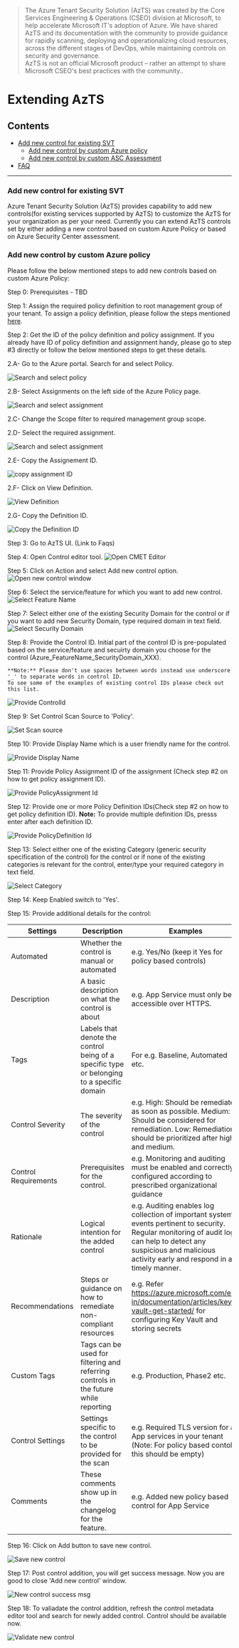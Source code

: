 > The Azure Tenant Security Solution (AzTS) was created by the Core Services Engineering & Operations (CSEO) division at Microsoft, to help accelerate Microsoft IT's adoption of Azure. We have shared AzTS and its documentation with the community to provide guidance for rapidly scanning, deploying and operationalizing cloud resources, across the different stages of DevOps, while maintaining controls on security and governance.
<br>AzTS is not an official Microsoft product – rather an attempt to share Microsoft CSEO's best practices with the community..

# Extending AzTS

## Contents
- [Add new control for existing SVT](Readme.md#steps-to-extend-the-control-svt) 
   - [Add new control by custom Azure policy](Readme.md#add-new-control-by-custom-azure-policy)
   - [Add new control by custom ASC Assessment](./Extending%20AzSK%20Module/Readme.md#add-new-control-by-custom-asc-assessment)
- [FAQ](Readme.md#faqs)  

----------------------------------------------

### Add new control for existing SVT
Azure Tenant Security Solution (AzTS) provides capability to add new controls(for existing services supported by AzTS) to customize the AzTS for your organization as per your need.
Currently you can extend AzTS controls set by either adding a new control based on custom Azure Policy or based on Azure Security Center assessment.

### Add new control by custom Azure policy
Please follow the below mentioned steps to add new controls based on custom Azure Policy:

Step 0: Prerequisites - TBD

Step 1: Assign the required policy definition to root management group of your tenant. To assign a policy definition, please follow the steps mentioned [here](https://docs.microsoft.com/en-us/azure/governance/policy/tutorials/create-and-manage#assign-a-policy).

Step 2: Get the ID of the policy definition and policy assignment. If you already have ID of policy definition and assignment handy, please go to step #3 directly or follow the below mentioned steps to get these details.

2.A- Go to the Azure portal. Search for and select Policy.

![Search and select policy](../../Images/06_ExtendingAzTS_Search_Policy.PNG)

2.B- Select Assignments on the left side of the Azure Policy page.

![Search and select assignment](../../Images/06_ExtendingAzTS_Search_Assignment.PNG)

2.C- Change the Scope filter to required management group scope.

2.D- Select the required assignment.

![Search and select assignment](../../Images/06_ExtendingAzTS_Select_Assignment.PNG)

2.E- Copy the Assignement ID.

![copy assignment ID](../../Images/06_ExtendingAzTS_Get_AssignmentId.PNG)

2.F- Click on View Definition.

![View Definition](../../Images/06_ExtendingAzTS_Select_View_Definition.PNG)

2.G- Copy the Definition ID.

![Copy the Definition ID](../../Images/06_ExtendingAzTS_Get_PolicyDefinitionId.PNG)

Step 3: Go to AzTS UI. (Link to Faqs)

Step 4: Open Control editor tool.
![Open CMET Editor](../../Images/06_ExtendingAzTS_Open_CMET.png)

Step 5: Click on Action and select Add new control option.
![Open new control window](../../Images/06_ExtendingAzTS_Add_New_Control.png)

Step 6: Select the service/feature for which you want to add new control.
![Select Feature Name](../../Images/06_ExtendingAzTS_NewControl_Feature.png)

Step 7: Select either one of the existing Security Domain for the control or if you want to add new Security Domain, type required domain in text field.
![Select Security Domain](../../Images/06_ExtendingAzTS_NewControl_Security_Domain.png)

Step 8: Provide the Control ID. Initial part of the control ID is pre-populated based on the service/feature and secuirty domain you choose for the control (Azure_FeatureName_SecurityDomain_XXX).

    **Note:** Please don't use spaces between words instead use underscore '_' to separate words in control ID. 
    To see some of the examples of existing control IDs please check out this list.

![Provide ControlId](../../Images/06_ExtendingAzTS_NewControl_ControlId.png)

Step 9: Set Control Scan Source to 'Policy'.

![Set Scan source](../../Images/06_ExtendingAzTS_NewControl_Scan_Source.png)

Step 10: Provide Display Name which is a user friendly name for the control.

![Provide Display Name](../../Images/06_ExtendingAzTS_NewControl_DisplayName.png)

Step 11: Provide Policy Assignment ID of the assignment (Check step #2 on how to get policy assignment ID).

![Provide PolicyAssignment Id](../../Images/06_ExtendingAzTS_NewControl_PolicyAssignment_Id.png)

Step 12: Provide one or more Policy Definition IDs(Check step #2 on how to get policy definition ID).
    **Note:** To provide multiple definition IDs, presss enter after each definition ID.

![Provide PolicyDefinition Id](../../Images/06_ExtendingAzTS_NewControl_PolicyDefinition_Id.png)

Step 13: Select either one of the existing Category (generic security specification of the control) for the control or if none of the existing categories is relevant for the control, enter/type your required category in text field.

![Select Category](../../Images/06_ExtendingAzTS_NewControl_Category.png)

Step 14: Keep Enabled switch to 'Yes'.

Step 15: Provide additional details for the control:

|Settings| Description| Examples|
|-------------|------|---------|
|Automated| Whether the control is manual or automated| e.g. Yes/No (keep it Yes for policy based controls)|
|Description| A basic description on what the control is about| e.g. App Service must only be accessible over HTTPS. |
|Tags| Labels that denote the control being of a specific type or belonging to a specific domain | For e.g. Baseline, Automated etc.|
|Control Severity| The severity of the control| e.g. High: Should be remediated as soon as possible. Medium: Should be considered for remediation. Low: Remediation should be prioritized after high and medium.|
|Control Requirements| Prerequisites for the control.| e.g. Monitoring and auditing must be enabled and correctly configured according to prescribed organizational guidance|
|Rationale|  Logical intention for the added control | e.g. Auditing enables log collection of important system events pertinent to security. Regular monitoring of audit logs can help to detect any suspicious and malicious activity early and respond in a timely manner.|
|Recommendations| Steps or guidance on how to remediate non-compliant resources | e.g. Refer https://azure.microsoft.com/en-in/documentation/articles/key-vault-get-started/ for configuring Key Vault and storing secrets |
|Custom Tags| Tags can be used for filtering and referring controls in the future while reporting| e.g. Production, Phase2 etc. |
|Control Settings| Settings specific to the control to be provided for the scan | e.g. Required TLS version for all App services in your tenant (Note: For policy based contols this should be empty) |
|Comments | These comments show up in the changelog for the feature. | e.g. Added new policy based control for App Service |

Step 16: Click on Add button to save new control.

![Save new control](../../Images/06_ExtendingAzTS_NewControl_Save.png)

Step 17: Post control addition, you will get success message. Now you are good to close 'Add new control' window.

![New control success msg](../../Images/06_ExtendingAzTS_NewControl_Success.png)

Step 18: To valiadate the control addition, refresh the control metadata editor tool and search for newly added control. Control should be available now.

![Validate new control](../../Images/06_ExtendingAzTS_NewControl_Validation.png)




